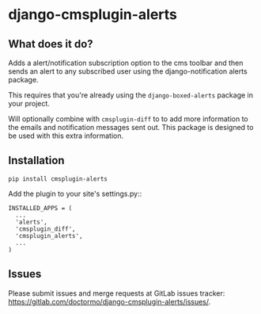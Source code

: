 # django-cmsplugin-alerts

## What does it do?

Adds a alert/notification subscription option to the cms toolbar and then
sends an alert to any subscribed user using the django-notification alerts
package.

This requires that you're already using the `django-boxed-alerts` package in
your project.

Will optionally combine with `cmsplugin-diff` to to add more information to the
emails and notification messages sent out. This package is designed to be used
with this extra information.

## Installation

```
pip install cmsplugin-alerts
```

Add the plugin to your site's settings.py::

```
INSTALLED_APPS = (
  ...
  'alerts',
  'cmsplugin_diff',
  'cmsplugin_alerts',
  ...
)
```

## Issues

Please submit issues and merge requests at GitLab issues tracker: https://gitlab.com/doctormo/django-cmsplugin-alerts/issues/.

